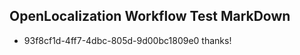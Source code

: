 ## OpenLocalization Workflow Test MarkDown
* 93f8cf1d-4ff7-4dbc-805d-9d00bc1809e0 thanks!

<!--HONumber=Aug16_HO4-->


